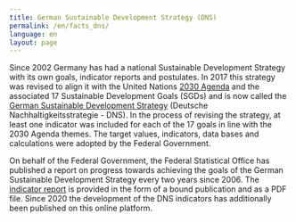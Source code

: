 ```yaml
---
title: German Sustainable Development Strategy (DNS)
permalink: /en/facts_dns/
language: en
layout: page
---
```

Since 2002 Germany has had a national Sustainable Development Strategy with its own goals, indicator reports and postulates. In 2017 this strategy was revised to align it with the United Nations [2030 Agenda](https://sustainabledevelopment-deutschland.github.io/en/agenda/) and the associated 17 Sustainable Development Goals (SGDs) and is now called the [German Sustainable Development Strategy](https://www.bundesregierung.de/breg-en/issues/sustainability) (Deutsche Nachhaltigkeitsstrategie - DNS). In the process of revising the strategy, at least one indicator was included for each of the 17 goals in line with the 2030 Agenda themes. The target values, indicators, data bases and calculations were adopted by the Federal Government.

On behalf of the Federal Government, the Federal Statistical Office has published a report on progress towards achieving the goals of the German Sustainable Development Strategy every two years since 2006. The [indicator report](https://www.destatis.de/DE/Themen/Gesellschaft-Umwelt/Nachhaltigkeitsindikatoren/Publikationen/Downloads-Nachhaltigkeit/indicator-report-0230002189004.pdf?__blob=publicationFile) is provided in the form of a bound publication and as a PDF file. Since 2020 the development of the DNS indicators has additionally been published on this online platform.
